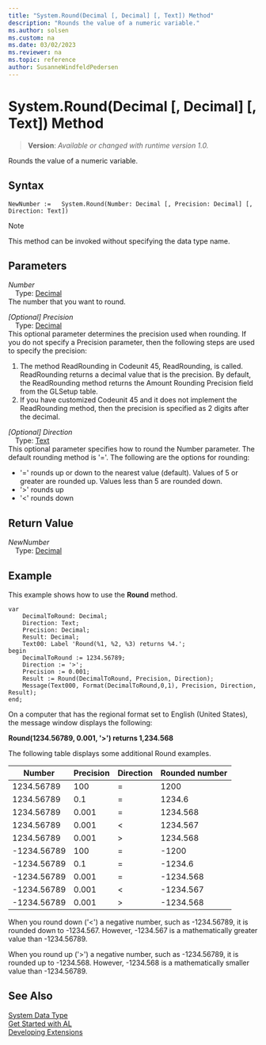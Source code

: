 ```yaml
---
title: "System.Round(Decimal [, Decimal] [, Text]) Method"
description: "Rounds the value of a numeric variable."
ms.author: solsen
ms.custom: na
ms.date: 03/02/2023
ms.reviewer: na
ms.topic: reference
author: SusanneWindfeldPedersen
---
```

[//]: # (START>DO_NOT_EDIT)
[//]: # (IMPORTANT:Do not edit any of the content between here and the END>DO_NOT_EDIT.)
[//]: # (Any modifications should be made in the .xml files in the ModernDev repo.)
# System.Round(Decimal [, Decimal] [, Text]) Method
> **Version**: _Available or changed with runtime version 1.0._

Rounds the value of a numeric variable.


## Syntax
```AL
NewNumber :=   System.Round(Number: Decimal [, Precision: Decimal] [, Direction: Text])
```
> [!NOTE]
> This method can be invoked without specifying the data type name.
## Parameters
*Number*  
&emsp;Type: [Decimal](../decimal/decimal-data-type.md)  
The number that you want to round.  

*[Optional] Precision*  
&emsp;Type: [Decimal](../decimal/decimal-data-type.md)  
This optional parameter determines the precision used when rounding. If you do not specify a Precision parameter, then the following steps are used to specify the precision:
1.  The method ReadRounding in Codeunit 45, ReadRounding, is called. ReadRounding returns a decimal value that is the precision. By default, the ReadRounding method returns the Amount Rounding Precision field from the GLSetup table.
2.  If you have customized Codeunit 45 and it does not implement the ReadRounding method, then the precision is specified as 2 digits after the decimal.  

*[Optional] Direction*  
&emsp;Type: [Text](../text/text-data-type.md)  
This optional parameter specifies how to round the Number parameter. The default rounding method is '='. The following are the options for rounding:
-   '=' rounds up or down to the nearest value (default). Values of 5 or greater are rounded up. Values less than 5 are rounded down.
-   '\>' rounds up
-   '\<' rounds down  


## Return Value
*NewNumber*  
&emsp;Type: [Decimal](../decimal/decimal-data-type.md)  



[//]: # (IMPORTANT: END>DO_NOT_EDIT)

## Example

This example shows how to use the **Round** method.
 
```al
var
    DecimalToRound: Decimal;
    Direction: Text;
    Precision: Decimal;
    Result: Decimal;
    Text00: Label 'Round(%1, %2, %3) returns %4.';
begin
    DecimalToRound := 1234.56789;  
    Direction := '>';  
    Precision := 0.001;  
    Result := Round(DecimalToRound, Precision, Direction);  
    Message(Text000, Format(DecimalToRound,0,1), Precision, Direction, Result);  
end;
```  

On a computer that has the regional format set to English \(United States\), the message window displays the following:  

**Round\(1234.56789, 0.001, '>'\) returns 1,234.568**  

The following table displays some additional Round examples.  

|Number|Precision|Direction|Rounded number|  
|------------|---------------|---------------|--------------------|  
|1234.56789|100|=|1200|  
|1234.56789|0.1|=|1234.6|  
|1234.56789|0.001|=|1234.568|  
|1234.56789|0.001|\<|1234.567|  
|1234.56789|0.001|>|1234.568|  
|-1234.56789|100|=|-1200|  
|-1234.56789|0.1|=|-1234.6|  
|-1234.56789|0.001|=|-1234.568|  
|-1234.56789|0.001|\<|-1234.567|  
|-1234.56789|0.001|>|-1234.568|  

When you round down \('\<'\) a negative number, such as -1234.56789, it is rounded down to -1234.567. However, -1234.567 is a mathematically greater value than -1234.56789.  

When you round up \('>'\) a negative number, such as -1234.56789, it is rounded up to -1234.568. However, -1234.568 is a mathematically smaller value than -1234.56789.  


## See Also

[System Data Type](system-data-type.md)  
[Get Started with AL](../../devenv-get-started.md)  
[Developing Extensions](../../devenv-dev-overview.md)